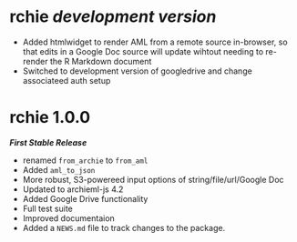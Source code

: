 # rchie *development version*

-  Added htmlwidget to render AML from a remote source in-browser, so that
   edits in a Google Doc source will update wihtout needing to re-render the
   R Markdown document
-  Switched to development version of googledrive and change
   associateed auth setup

# rchie 1.0.0

***First Stable Release***

* renamed `from_archie` to `from_aml`
* Added `aml_to_json`
* More robust, S3-powereed input options of string/file/url/Google Doc
* Updated to archieml-js 4.2
* Added Google Drive functionality
* Full test suite
* Improved documentaion
* Added a `NEWS.md` file to track changes to the package.
